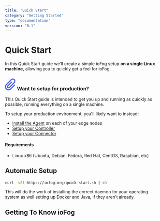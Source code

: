 ```yaml
---
title: "Quick Start"
category: "Getting Started"
type: "documentation"
version: "0.1"
---
```


# Quick Start
In this Quick Start guide we'll create a simple ioFog setup <b>on a single Linux machine</b>, allowing you to quickly get a feel for ioFog.

<aside class="notifications note">
  <h3><img src="/images/icos/ico-node.svg" alt=""> Want to setup for production?</h3>
  <p>This Quick Start guide is intended to get you up and running as quickly as possible, running everything on a single machine.</p>
  <p>To setup your production environment, you'll likely want to instead:
    <ul>
      <li><a href="setup-your-agents">Install the Agent</a> on each of your edge nodes</li>
      <li><a href="setup-your-controllers">Setup your Controller</a></li>
      <li><a href="setup-your-connectors">Setup your Connector</a></li>
    </ul>
  </p>
</aside>

#### Requirements
- Linux x86 (Ubuntu, Debian, Fedora, Red Hat, CentOS, Raspbian, etc)

## Automatic Setup

```bash
curl -sSf https://iofog.org/quick-start.sh | sh
```

This will do the work of installing the correct daemon for your operating system as well setting up Docker and Java, if they aren't already.

## Getting To Know ioFog
